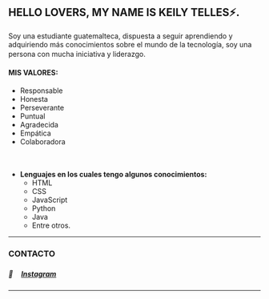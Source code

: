 ## HELLO LOVERS, MY NAME IS KEILY TELLES⚡.

Soy una estudiante guatemalteca, dispuesta a seguir aprendiendo y adquiriendo más conocimientos sobre el mundo de la tecnología, soy una persona con mucha iniciativa y liderazgo.
ㅤ

#### MIS VALORES:
- Responsable
- Honesta
- Perseverante
- Puntual
- Agradecida
- Empática
- Colaboradora 

ㅤ
* **Lenguajes en los cuales tengo algunos conocimientos:**
	* HTML
	* CSS
	* JavaScript
	* Python
	* Java
	* Entre otros.

-------------------------------------------------------------------------------------------------------------------------------

### CONTACTO
#####  👤 ㅤ[Instagram](https://instagram.com/k.tellesz_?igshid=MDM4ZDc5MmU= "Instagram")

-------------------------------------------------------------------------------------------------------------------------------

<!--
**kbtelles/kbtelles** is a ✨ _special_ ✨ repository because its `README.md` (this file) appears on your GitHub profile.

Here are some ideas to get you started:

- 🔭 I’m currently working on ...
- 🌱 I’m currently learning ...
- 👯 I’m looking to collaborate on ...
- 🤔 I’m looking for help with ...
- 💬 Ask me about ...
- 📫 How to reach me: ...
- 😄 Pronouns: ...
- ⚡ Fun fact: ...
-->
